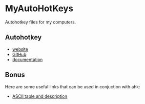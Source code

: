 # MyAutoHotKeys
Autohotkey files for my computers.

## Autohotkey
- [website](https://www.autohotkey.com/)
- [GitHub](https://github.com/AutoHotkey)
- [documentation](https://www.autohotkey.com/docs/AutoHotkey.htm)

## Bonus
Here are some useful links that can be used in conjuction with ahk:
- [ASCII table and description](http://www.asciitable.com/)
